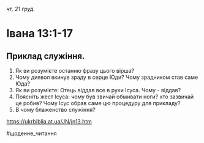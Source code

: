 
_чт, 21 груд._

# Івана 13:1-17

## Приклад служіння.
1. Як ви розумієте останню фразу цього вірша?
2. Чому диявол вкинув зраду в серце Юди? Чому зрадником став саме Юда?
3. Як ви розумієте: Отець віддав все в руки Ісуса. Чому - віддав?
4. Поясніть жест Ісуса: чому був звичай обмивати ноги? хто зазвичай це робив? Чому Ісус обрав саме цю процедуру для прикладу?
5. В чому блаженство служіння?

https://ukrbiblia.at.ua/JN/jn13.htm 

#щоденне_читання
